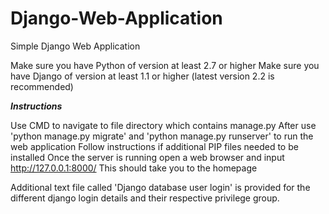 # Django-Web-Application
Simple Django Web Application

Make sure you have Python of version at least 2.7 or higher
Make sure you have Django of version at least 1.1 or higher (latest version 2.2 is recommended)

***Instructions***

Use CMD to navigate to file directory which contains manage.py
After use 'python manage.py migrate' and 'python manage.py runserver' to run the web application
Follow instructions if additional PIP files needed to be installed
Once the server is running open a web browser and input http://127.0.0.1:8000/
This should take you to the homepage

Additional text file called 'Django database user login' is provided for the different django login details and their respective privilege group.
